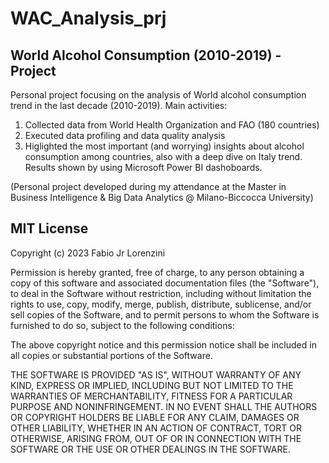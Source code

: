 # WAC_Analysis_prj
## World Alcohol Consumption (2010-2019) - Project

Personal project focusing on the analysis of World alcohol consumption trend in the last decade (2010-2019).
Main activities:
1. Collected data from World Health Organization and FAO (180 countries)
2. Executed data profiling and data quality analysis
3. Higlighted the most important (and worrying) insights about alcohol consumption among countries, also with a deep dive on Italy trend. Results shown by using Microsoft Power BI dashoboards.

(Personal project developed during my attendance at the Master in Business Intelligence & Big Data Analytics @ Milano-Biccocca University)

## MIT License

Copyright (c) 2023 Fabio Jr Lorenzini

Permission is hereby granted, free of charge, to any person obtaining a copy
of this software and associated documentation files (the "Software"), to deal
in the Software without restriction, including without limitation the rights
to use, copy, modify, merge, publish, distribute, sublicense, and/or sell
copies of the Software, and to permit persons to whom the Software is
furnished to do so, subject to the following conditions:

The above copyright notice and this permission notice shall be included in all
copies or substantial portions of the Software.

THE SOFTWARE IS PROVIDED "AS IS", WITHOUT WARRANTY OF ANY KIND, EXPRESS OR
IMPLIED, INCLUDING BUT NOT LIMITED TO THE WARRANTIES OF MERCHANTABILITY,
FITNESS FOR A PARTICULAR PURPOSE AND NONINFRINGEMENT. IN NO EVENT SHALL THE
AUTHORS OR COPYRIGHT HOLDERS BE LIABLE FOR ANY CLAIM, DAMAGES OR OTHER
LIABILITY, WHETHER IN AN ACTION OF CONTRACT, TORT OR OTHERWISE, ARISING FROM,
OUT OF OR IN CONNECTION WITH THE SOFTWARE OR THE USE OR OTHER DEALINGS IN THE
SOFTWARE.
